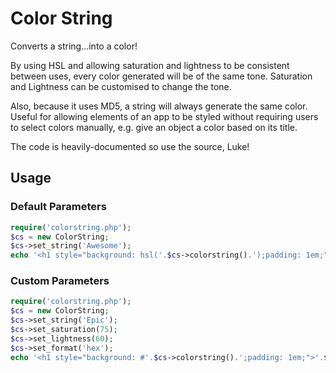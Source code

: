 # Color String

Converts a string…into a color!

By using HSL and allowing saturation and lightness to be consistent between uses, every color generated will be of the same tone. Saturation and Lightness can be customised to change the tone.

Also, because it uses MD5, a string will always generate the same color. Useful for allowing elements of an app to be styled without requiring users to select colors manually, e.g. give an object a color based on its title.

The code is heavily-documented so use the source, Luke!

## Usage

### Default Parameters

```php
require('colorstring.php');
$cs = new ColorString;
$cs->set_string('Awesome');
echo '<h1 style="background: hsl('.$cs->colorstring().');padding: 1em;">'.$cs->get_string().'</h1>';
```

### Custom Parameters

```php
require('colorstring.php');
$cs = new ColorString;
$cs->set_string('Epic');
$cs->set_saturation(75);
$cs->set_lightness(60);
$cs->set_format('hex');
echo '<h1 style="background: #'.$cs->colorstring().';padding: 1em;">'.$cs->get_string().'</h1>';
```